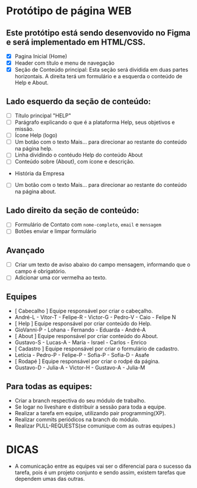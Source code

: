 # Protótipo de página WEB

## Este protótipo está sendo desenvovido no Figma e será implementado  em HTML/CSS.

- [x] Pagina Inicial (Home)
- [x] Header com título e menu de navegação
- [x] Seção de Conteúdo  principal: Esta seção será dividida em duas partes horizontais.  A direita terá um formulário e a esquerda o conteúdo de Help e About.
## Lado esquerdo da seção de conteúdo:
- [ ] Título principal "HELP"
- [ ] Parágrafo explicando o que é a plataforma Help, seus objetivos e missão.
 - [ ] Ícone  Help (logo)
 - [ ] Um botão com o texto Mais...  para direcionar  ao restante do conteúdo na página help.
 - [ ] Linha dividindo o contéudo Help  do conteúdo About
 - [ ] Conteúdo sobre (About), com ícone e descrição.
 * História da Empresa
 - [ ] Um botão com o texto Mais...  para direcionar  ao restante do conteúdo na página about.
 ## Lado direito da seção de conteúdo:
 - [ ] Formulário de Contato com `nome-completo`, `email` e `mensagem`
 - [ ] Botões enviar e limpar formulário
 ## Avançado
  - [ ] Criar um texto de aviso abaixo do campo  mensagem, informando que o campo  é   obrigatório.
  - [ ] Adicionar uma cor vermelha ao texto.

 ## Equipes
- [ Cabecalho ] Equipe responsável por criar o cabeçalho.
- André-L - Vitor-T - Felipe-R - Victor-G - Pedro-V - Caio - Felipe N
- [ Help ] Equipe responsável por criar conteúdo do Help.
- GioVanni-P - Lohana - Fernando - Eduarda - André-A
- [ About ] Equipe responsável por criar conteúdo do About.
- Gustavo-S - Lucas-A - Maria - Israel - Carlos - Enrico
- [ Cadastro ] Equipe responsável por criar o formulário de cadastro.
- Letícia - Pedro-P - Felipe-P - Sofia-P - Sofia-D - Asafe
- [ Rodapé ] Equipe responsável por criar o rodpé da página.
- Gustavo-D - Julia-A - Victor-H - Gustavo-A - Julia-M

## Para todas as equipes:
- Criar a branch respectiva do seu módulo de trabalho.
- Se logar no liveshare e distribuir a sessão para toda a equipe.
- Realizar a tarefa em equipe, utilizando pair programming(XP).
- Realizar commits periódicos na branch do módulo.
- Realizar PULL-REQUESTS(se comunique com as outras equipes.)

 # DICAS
- A comunicação entre as equipes vai ser o diferencial para o sucesso da tarefa, pois é um projeto conjunto e sendo assim, existem tarefas que dependem umas das outras.
